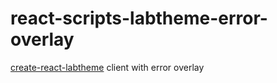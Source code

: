 # react-scripts-labtheme-error-overlay

[create-react-labtheme](https://github.com/ThiagoSGomes-Dev/create-react-labtheme) client with error overlay
